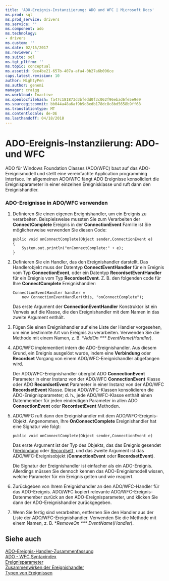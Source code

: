 ```yaml
---
title: 'ADO-Ereignis-Instanziierung: ADO und WFC | Microsoft Docs'
ms.prod: sql
ms.prod_service: drivers
ms.service: ''
ms.component: ado
ms.technology:
- drivers
ms.custom: ''
ms.date: 02/15/2017
ms.reviewer: ''
ms.suite: sql
ms.tgt_pltfrm: ''
ms.topic: conceptual
ms.assetid: 9ee4be21-657b-407a-afa4-0b27a6b096ce
caps.latest.revision: 10
author: MightyPen
ms.author: genemi
manager: craigg
ms.workload: Inactive
ms.openlocfilehash: fa47c181873d3bfedd0f3c062f96ebad6fe5e9e9
ms.sourcegitcommit: bb044a48a6af9b9d8edb178dc8c8bd5658b9ff68
ms.translationtype: MT
ms.contentlocale: de-DE
ms.lasthandoff: 04/18/2018
---
```

# <a name="ado-event-instantiation-ado-and-wfc"></a>ADO-Ereignis-Instanziierung: ADO- und WFC
ADO für Windows Foundation Classes (ADO/WFC) baut auf das ADO-Ereignismodell und stellt eine vereinfachte Application programming Interface. Im allgemeinen ADO/WFC fängt ADO Ereignisse konsolidiert die Ereignisparameter in einer einzelnen Ereignisklasse und ruft dann den Ereignishandler.  
  
### <a name="to-use-ado-events-in-adowfc"></a>ADO-Ereignisse in ADO/WFC verwenden  
  
1.  Definieren Sie einen eigenen Ereignishandler, um ein Ereignis zu verarbeiten. Beispielsweise mussten Sie zum Verarbeiten der **ConnectComplete** Ereignis in der **ConnectionEvent** Familie ist Sie möglicherweise verwenden Sie diesen Code:  
  
    ```  
    public void onConnectComplete(Object sender,ConnectionEvent e)  
    {  
        System.out.println("onConnectComplete:" + e);  
    }  
    ```  
  
2.  Definieren Sie ein Handler, das den Ereignishandler darstellt. Das Handlerobjekt muss der Datentyp **ConnectEventHandler** für ein Ereignis vom Typ **ConnectionEvent**, oder ein Datentyp **RecordsetEventHandler** für ein Ereignis vom Typ  **RecordsetEvent**. Z. B. den folgenden code für Ihre **ConnectComplete** Ereignishandler:  
  
    ```  
    ConnectionEventHandler handler =   
        new ConnectionEventHandler(this, "onConnectComplete");  
    ```  
  
     Das erste Argument der **ConnectionEventHandler** Konstruktor ist ein Verweis auf die Klasse, die den Ereignishandler mit dem Namen in das zweite Argument enthält.  
  
3.  Fügen Sie einen Ereignishandler auf eine Liste der Handler vorgesehen, um eine bestimmte Art von Ereignis zu verarbeiten. Verwenden Sie die Methode mit einem Namen, z. B. **AddOn *** EventName*(*Handler*).  
  
4.  ADO/WFC implementiert intern die ADO-Ereignishandler. Aus diesem Grund, ein Ereignis ausgelöst wurde, indem eine **Verbindung** oder **Recordset** Vorgang von einem ADO/WFC-Ereignishandler abgefangen wird.  
  
     Der ADO/WFC-Ereignishandler übergibt ADO **ConnectionEvent** Parameter in einer Instanz von der ADO/WFC **ConnectionEvent** Klasse oder ADO **RecordsetEvent** Parameter in einer Instanz von der ADO/WFC **RecordsetEvent** Klasse. Diese ADO/WFC-Klassen konsolidieren die ADO-Ereignisparameter; d. h., jede ADO/WFC-Klasse enthält einen Datenmember für jeden eindeutigen Parameter in allen ADO **ConnectionEvent** oder **RecordsetEvent** Methoden.  
  
5.  ADO/WFC ruft dann den Ereignishandler mit dem ADO/WFC-Ereignis-Objekt. Angenommen, Ihre **OnConnectComplete** Ereignishandler hat eine Signatur wie folgt:  
  
    ```  
    public void onConnectComplete(Object sender,ConnectionEvent e)  
    ```  
  
     Das erste Argument ist der Typ des Objekts, das das Ereignis gesendet ([Verbindung](../../../ado/reference/ado-api/connection-object-ado.md) oder [Recordset](../../../ado/reference/ado-api/recordset-object-ado.md)), und das zweite Argument ist das ADO/WFC-Ereignisobjekt (**ConnectionEvent** oder **RecordsetEvent**).  
  
     Die Signatur der Ereignishandler ist einfacher als ein ADO-Ereignis. Allerdings müssen Sie dennoch kennen das ADO-Ereignismodell wissen, welche Parameter für ein Ereignis gelten und wie reagiert.  
  
6.  Zurückgeben von Ihrem Ereignishandler an den ADO/WFC-Handler für das ADO-Ereignis. ADO/WFC kopiert relevante ADO/WFC-Ereignis-Datenmember zurück an den ADO-Ereignisparameter, und klicken Sie dann der ADO-Ereignishandler zurückgegeben.  
  
7.  Wenn Sie fertig sind verarbeiten, entfernen Sie den Handler aus der Liste der ADO/WFC-Ereignishandler. Verwenden Sie die Methode mit einem Namen, z. B. **RemoveOn *** EventName*(*Handler*).  
  
## <a name="see-also"></a>Siehe auch  
 [ADO-Ereignis-Handler-Zusammenfassung](../../../ado/guide/data/ado-event-handler-summary.md)   
 [ADO - WFC Syntaxindex](../../../ado/reference/ado-api/ado-wfc-syntax-index.md)   
 [Ereignisparameter](../../../ado/guide/data/event-parameters.md)   
 [Zusammenwirken der Ereignishandler](../../../ado/guide/data/how-event-handlers-work-together.md)   
 [Typen von Ereignissen](../../../ado/guide/data/types-of-events.md)
